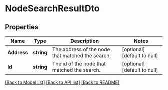 # NodeSearchResultDto

## Properties
Name | Type | Description | Notes
------------ | ------------- | ------------- | -------------
**Address** | **string** | The address of the node that matched the search. | [optional] [default to null]
**Id** | **string** | The id of the node that matched the search. | [optional] [default to null]

[[Back to Model list]](../README.md#documentation-for-models) [[Back to API list]](../README.md#documentation-for-api-endpoints) [[Back to README]](../README.md)

